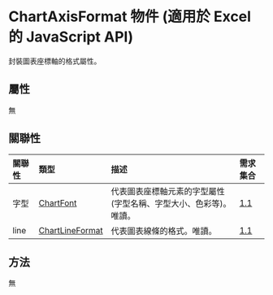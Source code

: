 # <a name="chartaxisformat-object-javascript-api-for-excel"></a>ChartAxisFormat 物件 (適用於 Excel 的 JavaScript API)

封裝圖表座標軸的格式屬性。

## <a name="properties"></a>屬性

無

## <a name="relationships"></a>關聯性
| 關聯性 | 類型	    |描述| 需求集合|
|:---------------|:--------|:----------|:----|
|字型|[ChartFont](chartfont.md)|代表圖表座標軸元素的字型屬性 (字型名稱、字型大小、色彩等)。唯讀。|[1.1](../requirement-sets/excel-api-requirement-sets.md)|
|line|[ChartLineFormat](chartlineformat.md)|代表圖表線條的格式。唯讀。|[1.1](../requirement-sets/excel-api-requirement-sets.md)|

## <a name="methods"></a>方法
無

